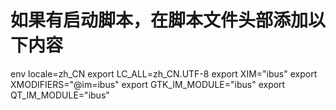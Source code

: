 
# 如果有启动脚本，在脚本文件头部添加以下内容
env locale=zh_CN
export LC_ALL=zh_CN.UTF-8
export XIM="ibus"
export XMODIFIERS="@im=ibus"
export GTK_IM_MODULE="ibus"
export QT_IM_MODULE="ibus"
